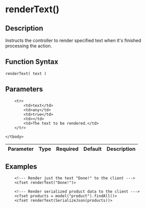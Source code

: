 # renderText()

## Description
Instructs the controller to render specified text when it's finished processing the action.

## Function Syntax
	renderText( text )


## Parameters
<table>
	<thead>
		<tr>
			<th>Parameter</th>
			<th>Type</th>
			<th>Required</th>
			<th>Default</th>
			<th>Description</th>
		</tr>
	</thead>
	<tbody>
		
		<tr>
			<td>text</td>
			<td>any</td>
			<td>true</td>
			<td></td>
			<td>The text to be rendered.</td>
		</tr>
		
	</tbody>
</table>


## Examples
	
		<!--- Render just the text "Done!" to the client --->
		<cfset renderText("Done!")>
		
		<!--- Render serialized product data to the client --->
		<cfset products = model("product").findAll()>
		<cfset renderText(SerializeJson(products))>
